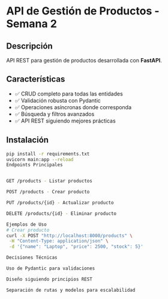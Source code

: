 # API de Gestión de Productos - Semana 2

## Descripción

API REST para gestión de productos desarrollada con **FastAPI**.

## Características

- ✅ CRUD completo para todas las entidades
- ✅ Validación robusta con Pydantic
- ✅ Operaciones asíncronas donde corresponda
- ✅ Búsqueda y filtros avanzados
- ✅ API REST siguiendo mejores prácticas

## Instalación

```bash
pip install -r requirements.txt
uvicorn main:app --reload
Endpoints Principales


GET /products - Listar productos

POST /products - Crear producto

PUT /products/{id} - Actualizar producto

DELETE /products/{id} - Eliminar producto

Ejemplos de Uso
# Crear producto
curl -X POST "http://localhost:8000/products" \
 -H "Content-Type: application/json" \
 -d '{"name": "Laptop", "price": 2500, "stock": 5}'

Decisiones Técnicas

Uso de Pydantic para validaciones

Diseño siguiendo principios REST

Separación de rutas y modelos para escalabilidad